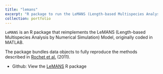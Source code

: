 ```yaml
---
title: "lemans"
excerpt: "R package to run the LeMANS (Length-based Multispecies Analysis by Numerical Simulation) Model<br/><img src='/images/buoydata-250px.png'>"
collection: portfolio
---
```


`LeMANS` is an R package that reimplements the LeMANS (Length-based Multispecies Analysis by Numerical Simulation) Model, originally coded in MATLAB.

The package bundles data objects to fully reproduce the methods described in [Rochet et al.](https://cdnsciencepub.com/doi/10.1139/F10-159) (2011).

* Github: View the [LeMANS](https://github.com/andybeet/LeMANS?tab=readme-ov-file#lemans-length-based-multispecies-analysis-by-numerical-simulation) R package